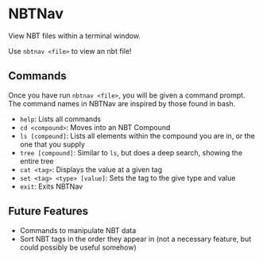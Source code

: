 # NBTNav
View NBT files within a terminal window.

Use `nbtnav <file>` to view an nbt file!

## Commands
Once you have run `nbtnav <file>`, you will be given a command prompt. 
The command names in NBTNav are inspired by those found in bash.

* `help`: Lists all commands
* `cd <compound>`: Moves into an NBT Compound
* `ls [compound]`: Lists all elements within the compound you are in, or the one that you supply
* `tree [compound]`: Similar to `ls`, but does a deep search, showing the entire tree
* `cat <tag>`: Displays the value at a given tag
* `set <tag> <type> [value]`: Sets the tag to the give type and value
* `exit`: Exits NBTNav

## Future Features
* Commands to manipulate NBT data
* Sort NBT tags in the order they appear in (not a necessary feature, but could possibly be useful somehow)
